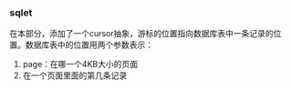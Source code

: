 ### sqlet



在本部分，添加了一个cursor抽象，游标的位置指向数据库表中一条记录的位置。数据库表中的位置用两个参数表示：
1. page：在哪一个4KB大小的页面
2. 在一个页面里面的第几条记录
